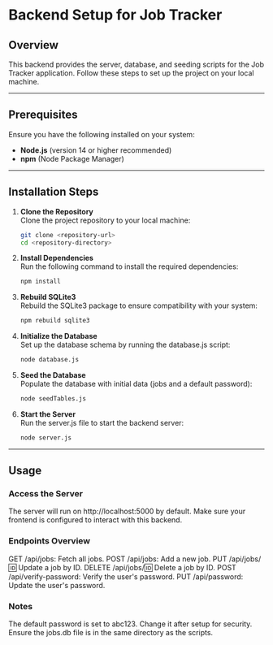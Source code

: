 # Backend Setup for Job Tracker

## Overview
This backend provides the server, database, and seeding scripts for the Job Tracker application. Follow these steps to set up the project on your local machine.

---

## Prerequisites
Ensure you have the following installed on your system:
- **Node.js** (version 14 or higher recommended)
- **npm** (Node Package Manager)

---

## Installation Steps

1. **Clone the Repository**  
   Clone the project repository to your local machine:
   ```bash
   git clone <repository-url>
   cd <repository-directory>

2. **Install Dependencies**  
   Run the following command to install the required dependencies:
   ```bash
   npm install

3. **Rebuild SQLite3**  
   Rebuild the SQLite3 package to ensure compatibility with your system:
   ```bash
   npm rebuild sqlite3

4. **Initialize the Database**  
   Set up the database schema by running the database.js script:
   ```bash
   node database.js

5. **Seed the Database**  
   Populate the database with initial data (jobs and a default password):
   ```bash
   node seedTables.js

6. **Start the Server**  
   Run the server.js file to start the backend server:
   ```bash
   node server.js

---

## Usage

### Access the Server
The server will run on http://localhost:5000 by default. Make sure your frontend is configured to interact with this backend.

### Endpoints Overview
GET /api/jobs: Fetch all jobs.
POST /api/jobs: Add a new job.
PUT /api/jobs/:id: Update a job by ID.
DELETE /api/jobs/:id: Delete a job by ID.
POST /api/verify-password: Verify the user's password.
PUT /api/password: Update the user's password.

### Notes
The default password is set to abc123. Change it after setup for security.
Ensure the jobs.db file is in the same directory as the scripts.